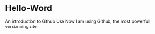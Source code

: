 # Hello-Word
An introduction to Github Use
Now I am using Github, the most powerfull versionning site
